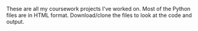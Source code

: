 These are all my coursework projects I've worked on. Most of the Python files are in HTML format. Download/clone the files to look at the code and output.
